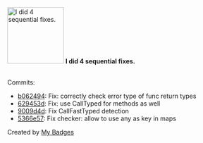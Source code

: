 <img src="https://github.com/my-badges/my-badges/blob/master/src/all-badges/fix-commit/fix-4.png?raw=true" alt="I did 4 sequential fixes." title="I did 4 sequential fixes." width="128">
<strong>I did 4 sequential fixes.</strong>
<br><br>

Commits:

- <a href="https://github.com/antonmedv/expr/commit/b062494f3c863d0dfabf0eff469b42f995b0693e">b062494</a>: Fix: correctly check error type of func return types
- <a href="https://github.com/antonmedv/expr/commit/629453d18ab15bc4af9237c458493f292319e7ee">629453d</a>: Fix: use CallTyped for methods as well
- <a href="https://github.com/antonmedv/expr/commit/9009d4da3de69a1e5dcbb284a9140129939de6f1">9009d4d</a>: Fix CallFastTyped detection
- <a href="https://github.com/antonmedv/expr/commit/5366e576a3a08788c5d3463e95a489d86c9d79fa">5366e57</a>: Fix checker: allow to use any as key in maps


Created by <a href="https://github.com/my-badges/my-badges">My Badges</a>